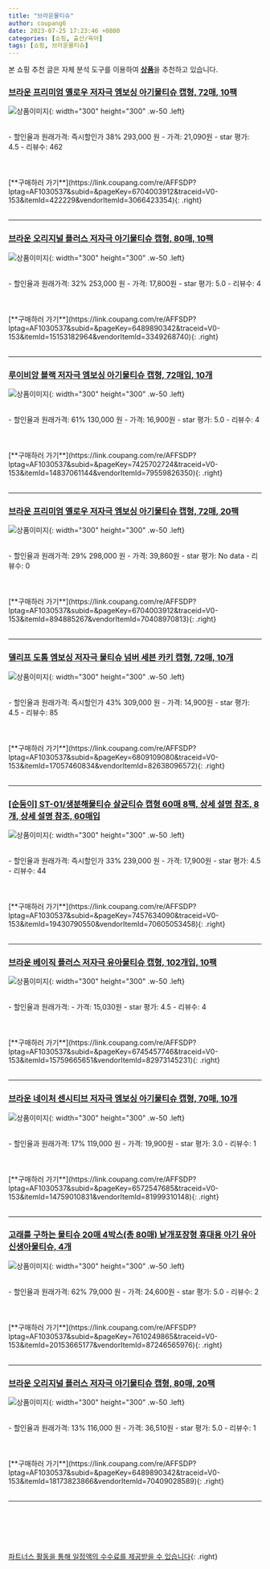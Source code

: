```yaml
---
title: "브라운물티슈"
author: coupang6
date: 2023-07-25 17:23:46 +0800
categories: [쇼핑, 출산/육아]
tags: [쇼핑, 브라운물티슈]
---
```


본 쇼핑 추천 글은 자체 분석 도구를 이용하여 [**상품**](https://link.coupang.com/a/bao1ui)을 추천하고 있습니다.

### [브라운 프리미엄 옐로우 저자극 엠보싱 아기물티슈 캡형, 72매, 10팩](https://link.coupang.com/re/AFFSDP?lptag=AF1030537&subid=&pageKey=6704003912&traceid=V0-153&itemId=422229&vendorItemId=3066423354)

![상품이미지](https://thumbnail10.coupangcdn.com/thumbnails/remote/230x230ex/image/retail/images/688736375759121-7800f6f9-ec44-4ed7-b999-40e2f67baa39.jpg){: width="300" height="300" .w-50 .left}


<br>
- 할인율과 원래가격: 즉시할인가 38%  293,000   원
- 가격: 21,090원
- star 평가: 4.5
- 리뷰수: 462
<br>
<br>
<br>
<br>
[**구매하러 가기**](https://link.coupang.com/re/AFFSDP?lptag=AF1030537&subid=&pageKey=6704003912&traceid=V0-153&itemId=422229&vendorItemId=3066423354){: .right}
<br>
<br>

---

### [브라운 오리지널 플러스 저자극 아기물티슈 캡형, 80매, 10팩](https://link.coupang.com/re/AFFSDP?lptag=AF1030537&subid=&pageKey=6489890342&traceid=V0-153&itemId=15153182964&vendorItemId=3349268740)

![상품이미지](https://thumbnail7.coupangcdn.com/thumbnails/remote/230x230ex/image/retail/images/692000035986383-1a0f95c3-7df8-4aeb-a4d4-c2ec6ef2cf83.jpg){: width="300" height="300" .w-50 .left}


<br>
- 할인율과 원래가격: 32%  253,000   원
- 가격: 17,800원
- star 평가: 5.0
- 리뷰수: 4
<br>
<br>
<br>
<br>
[**구매하러 가기**](https://link.coupang.com/re/AFFSDP?lptag=AF1030537&subid=&pageKey=6489890342&traceid=V0-153&itemId=15153182964&vendorItemId=3349268740){: .right}
<br>
<br>

---

### [루이비앙 블랙 저자극 엠보싱 아기물티슈 캡형, 72매입, 10개](https://link.coupang.com/re/AFFSDP?lptag=AF1030537&subid=&pageKey=7425702724&traceid=V0-153&itemId=14837061144&vendorItemId=79559826350)

![상품이미지](https://thumbnail8.coupangcdn.com/thumbnails/remote/230x230ex/image/retail/images/2626888144053187-faba9779-b425-4792-91d2-1c31228d61e2.jpg){: width="300" height="300" .w-50 .left}


<br>
- 할인율과 원래가격: 61%  130,000   원
- 가격: 16,900원
- star 평가: 5.0
- 리뷰수: 4
<br>
<br>
<br>
<br>
[**구매하러 가기**](https://link.coupang.com/re/AFFSDP?lptag=AF1030537&subid=&pageKey=7425702724&traceid=V0-153&itemId=14837061144&vendorItemId=79559826350){: .right}
<br>
<br>

---

### [브라운 프리미엄 옐로우 저자극 엠보싱 아기물티슈 캡형, 72매, 20팩](https://link.coupang.com/re/AFFSDP?lptag=AF1030537&subid=&pageKey=6704003912&traceid=V0-153&itemId=894885267&vendorItemId=70408970813)

![상품이미지](https://thumbnail10.coupangcdn.com/thumbnails/remote/230x230ex/image/retail/images/98276564758378-94672178-cc05-4f67-b8b1-ec9bcf26ad71.jpg){: width="300" height="300" .w-50 .left}


<br>
- 할인율과 원래가격: 29%  298,000   원
- 가격: 39,860원
- star 평가: No data
- 리뷰수: 0
<br>
<br>
<br>
<br>
[**구매하러 가기**](https://link.coupang.com/re/AFFSDP?lptag=AF1030537&subid=&pageKey=6704003912&traceid=V0-153&itemId=894885267&vendorItemId=70408970813){: .right}
<br>
<br>

---

### [델리프 도톰 엠보싱 저자극 물티슈 넘버 세븐 카키 캡형, 72매, 10개](https://link.coupang.com/re/AFFSDP?lptag=AF1030537&subid=&pageKey=6809109080&traceid=V0-153&itemId=17057460834&vendorItemId=82638096572)

![상품이미지](https://thumbnail9.coupangcdn.com/thumbnails/remote/230x230ex/image/retail/images/9437151677854022-ce61402d-e012-47e7-8c52-c7ae237bb519.jpg){: width="300" height="300" .w-50 .left}


<br>
- 할인율과 원래가격: 즉시할인가 43%  309,000   원
- 가격: 14,900원
- star 평가: 4.5
- 리뷰수: 85
<br>
<br>
<br>
<br>
[**구매하러 가기**](https://link.coupang.com/re/AFFSDP?lptag=AF1030537&subid=&pageKey=6809109080&traceid=V0-153&itemId=17057460834&vendorItemId=82638096572){: .right}
<br>
<br>

---

### [[순둥이] ST-01/생분해물티슈 살균티슈 캡형 60매 8팩, 상세 설명 참조, 8개, 상세 설명 참조, 60매입](https://link.coupang.com/re/AFFSDP?lptag=AF1030537&subid=&pageKey=7457634090&traceid=V0-153&itemId=19430790550&vendorItemId=70605053458)

![상품이미지](https://thumbnail10.coupangcdn.com/thumbnails/remote/230x230ex/image/vendor_inventory/e858/6ff04659d914defaeefa83921b0d29881caed3771fae13c3ce82a5525cde.jpg){: width="300" height="300" .w-50 .left}


<br>
- 할인율과 원래가격: 즉시할인가 33%  239,000   원
- 가격: 17,900원
- star 평가: 4.5
- 리뷰수: 44
<br>
<br>
<br>
<br>
[**구매하러 가기**](https://link.coupang.com/re/AFFSDP?lptag=AF1030537&subid=&pageKey=7457634090&traceid=V0-153&itemId=19430790550&vendorItemId=70605053458){: .right}
<br>
<br>

---

### [브라운 베이직 플러스 저자극 유아물티슈 캡형, 102개입, 10팩](https://link.coupang.com/re/AFFSDP?lptag=AF1030537&subid=&pageKey=6745457746&traceid=V0-153&itemId=15759665651&vendorItemId=82973145231)

![상품이미지](https://thumbnail8.coupangcdn.com/thumbnails/remote/230x230ex/image/retail/images/60886849290085-43c625de-412a-4656-8540-2cba3c0702aa.jpg){: width="300" height="300" .w-50 .left}


<br>
- 할인율과 원래가격: 
- 가격: 15,030원
- star 평가: 4.5
- 리뷰수: 4
<br>
<br>
<br>
<br>
[**구매하러 가기**](https://link.coupang.com/re/AFFSDP?lptag=AF1030537&subid=&pageKey=6745457746&traceid=V0-153&itemId=15759665651&vendorItemId=82973145231){: .right}
<br>
<br>

---

### [브라운 네이처 센시티브 저자극 엠보싱 아기물티슈 캡형, 70매, 10개](https://link.coupang.com/re/AFFSDP?lptag=AF1030537&subid=&pageKey=6572547685&traceid=V0-153&itemId=14759010831&vendorItemId=81999310148)

![상품이미지](https://thumbnail10.coupangcdn.com/thumbnails/remote/230x230ex/image/retail/images/341314676906326-6b30fac7-403b-487a-a04a-c3605e4be233.jpg){: width="300" height="300" .w-50 .left}


<br>
- 할인율과 원래가격: 17%  119,000   원
- 가격: 19,900원
- star 평가: 3.0
- 리뷰수: 1
<br>
<br>
<br>
<br>
[**구매하러 가기**](https://link.coupang.com/re/AFFSDP?lptag=AF1030537&subid=&pageKey=6572547685&traceid=V0-153&itemId=14759010831&vendorItemId=81999310148){: .right}
<br>
<br>

---

### [고래를 구하는 물티슈 20매 4박스(총 80매) 낱개포장형 휴대용 아기 유아 신생아물티슈, 4개](https://link.coupang.com/re/AFFSDP?lptag=AF1030537&subid=&pageKey=7610249865&traceid=V0-153&itemId=20153665177&vendorItemId=87246565976)

![상품이미지](https://thumbnail7.coupangcdn.com/thumbnails/remote/230x230ex/image/vendor_inventory/3b05/d8ee6ac0d4211206b94ec7129deb3c9ee948a1c625211ee4cbfe0fed7f36.jpg){: width="300" height="300" .w-50 .left}


<br>
- 할인율과 원래가격: 62%  79,000   원
- 가격: 24,600원
- star 평가: 5.0
- 리뷰수: 2
<br>
<br>
<br>
<br>
[**구매하러 가기**](https://link.coupang.com/re/AFFSDP?lptag=AF1030537&subid=&pageKey=7610249865&traceid=V0-153&itemId=20153665177&vendorItemId=87246565976){: .right}
<br>
<br>

---

### [브라운 오리지널 플러스 저자극 아기물티슈 캡형, 80매, 20팩](https://link.coupang.com/re/AFFSDP?lptag=AF1030537&subid=&pageKey=6489890342&traceid=V0-153&itemId=18173823866&vendorItemId=70409028589)

![상품이미지](https://thumbnail7.coupangcdn.com/thumbnails/remote/230x230ex/image/retail/images/1238838709034557-fd9e37f9-4e0a-48be-89e0-885bcf4e4d58.jpg){: width="300" height="300" .w-50 .left}


<br>
- 할인율과 원래가격: 13%  116,000   원
- 가격: 36,510원
- star 평가: 5.0
- 리뷰수: 1
<br>
<br>
<br>
<br>
[**구매하러 가기**](https://link.coupang.com/re/AFFSDP?lptag=AF1030537&subid=&pageKey=6489890342&traceid=V0-153&itemId=18173823866&vendorItemId=70409028589){: .right}
<br>
<br>

---
<br><br><br><br><br> [파트너스 활동을 통해 일정액의 수수료를 제공받을 수 있습니다](https://link.coupang.com/a/bao1ui){: .right}